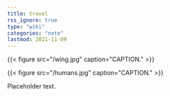 ```yaml
---
title: travel
rss_ignore: true
type: "wiki"
categories: "note"
lastmod: 2021-11-09
---
```


{{< figure src="/wing.jpg" caption="CAPTION." >}}

{{< figure src="/humans.jpg" caption="CAPTION." >}}

Placeholder text.